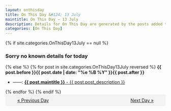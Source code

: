 ```yaml
---
layout: onthisday
title: On This Day &#124; 13 July
maintitle: On This Day — 13 July
description: Details for On This Day are generated by the posts added to the website so the content is subject to changes/updates over time.
categories: [On This Day]
---
```


{% if site.categories.OnThisDay13July == null %}
<h3>Sorry no known details for today</h3>
{% else %}
{% for post in site.categories.OnThisDay13July reversed %}
<strong>{{ post.before }}{{ post.date | date: "%e %B %Y" }}{{ post.after }}</strong>
<ul>
<li> ——: <a class="{{ post.class }}" href="{{ post.url }}"><strong>{{ post.maintitle }}</strong> - {{ post.post_description }}</a></li>
</ul>
{% endfor %}
{% endif %}

<div style="background-color: #f3f3f3; padding: 10px; border-radius: 5px; text-align: center; display: flex; justify-content: space-evenly;">
<a href="/onthisday/07/07-12">« Previous Day</a>
<span style="visibility:hidden;">[ Visit Leap Year February 29 ]</span>
<a href="/onthisday/07/07-14">Next Day »</a>
</div>
